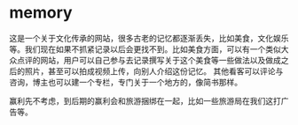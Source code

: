 # memory
这是一个关于文化传承的网站，很多古老的记忆都逐渐丢失，比如美食，文化娱乐等。我们现在如果不抓紧记录以后会更找不到。比如美食方面，可以有一个类似大众点评的网站，用户可以自己参与去记录撰写关于这个美食等一些做法以及做成之后的照片，甚至可以拍成视频上传，向别人介绍这份记忆。
其他看客可以评论与咨询，博主也可以建一个专栏，专门关于一个地方的，像简书那样。

赢利先不考虑，到后期的赢利会和旅游捆绑在一起，比如一些旅游局在我们这打广告等。
